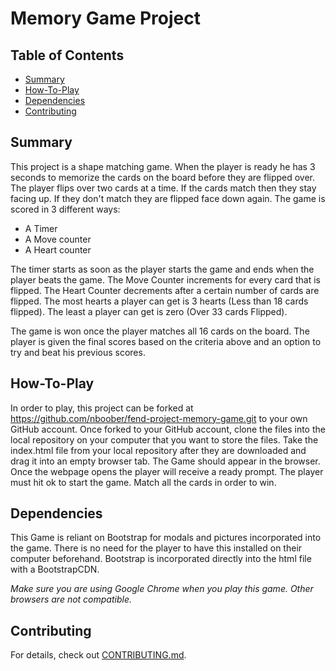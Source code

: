 # Memory Game Project

## Table of Contents

* [Summary](#Summary)
* [How-To-Play](#How-To-Play)
* [Dependencies](#Dependencies)
* [Contributing](#contributing)

## Summary

This project is a shape matching game. When the player is ready he has 3 seconds to memorize the cards on the board before they are flipped over.
The player flips over two cards at a time. If the cards match then they stay facing up. If they don't match they are flipped face down again.
The game is scored in 3 different ways:
  - A Timer
  - A Move counter
  - A Heart counter

The timer starts as soon as the player starts the game and ends when the player beats the game.
The Move Counter increments for every card that is flipped.
The Heart Counter decrements after a certain number of cards are flipped. The most hearts a player can get is 3 hearts (Less than 18 cards flipped). The least a player can get is zero (Over 33 cards Flipped).

The game is won once the player matches all 16 cards on the board. The player is given the final scores based on the criteria above and an option to try and beat his previous scores.

## How-To-Play

In order to play, this project can be forked at https://github.com/nboober/fend-project-memory-game.git to your own GitHub account.
Once forked to your GitHub account, clone the files into the local repository on your computer that you want to store the files.
Take the index.html file from your local repository after they are downloaded and drag it into an empty browser tab. The Game should appear in the browser.
Once the webpage opens the player will receive a ready prompt. The player must hit ok to start the game.
Match all the cards in order to win.

## Dependencies

This Game is reliant on Bootstrap for modals and pictures incorporated into the game. There is no need for the player to have this installed on their computer beforehand. Bootstrap is incorporated directly into the html file with a BootstrapCDN.

_Make sure you are using Google Chrome when you play this game. Other browsers are not compatible._

## Contributing

For details, check out [CONTRIBUTING.md](CONTRIBUTING.md).
